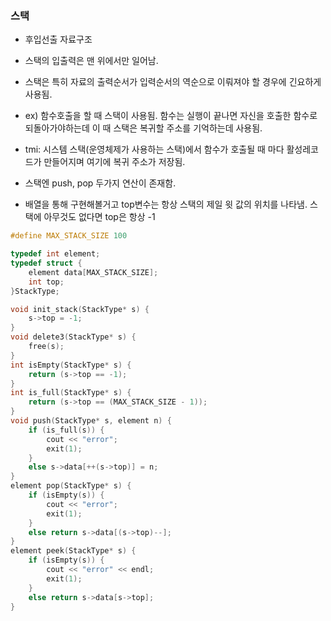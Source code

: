 ### 스택
- 후입선출 자료구조
- 스택의 입출력은 맨 위에서만 일어남.
- 스택은 특히 자료의 출력순서가 입력순서의 역순으로 이뤄져야 할 경우에 긴요하게 사용됨.
- ex) 함수호출을 할 때 스택이 사용됨. 함수는 실행이 끝나면 자신을 호출한 함수로 되돌아가야하는데 이 때 스택은 복귀할 주소를 기억하는데 사용됨.
- tmi: 시스템 스택(운영체제가 사용하는 스택)에서 함수가 호출될 때 마다 활성레코드가 만들어지며 여기에 복귀 주소가 저장됨.


- 스택엔 push, pop 두가지 연산이 존재함.
- 배열을 통해 구현해볼거고 top변수는 항상 스택의 제일 윗 값의 위치를 나타냄. 스택에 아무것도 없다면 top은 항상 -1

```cpp
#define MAX_STACK_SIZE 100

typedef int element;
typedef struct {
	element data[MAX_STACK_SIZE];
	int top;
}StackType;

void init_stack(StackType* s) {
	s->top = -1;
}
void delete3(StackType* s) {
	free(s);
}
int isEmpty(StackType* s) {
	return (s->top == -1);
}
int is_full(StackType* s) {
	return (s->top == (MAX_STACK_SIZE - 1));
}
void push(StackType* s, element n) {
	if (is_full(s)) {
		cout << "error";
		exit(1);
	}
	else s->data[++(s->top)] = n;
}
element pop(StackType* s) {
	if (isEmpty(s)) {
		cout << "error";
		exit(1);
	}
	else return s->data[(s->top)--];
}
element peek(StackType* s) {
	if (isEmpty(s)) {
		cout << "error" << endl;
		exit(1);
	}
	else return s->data[s->top];
}
```
